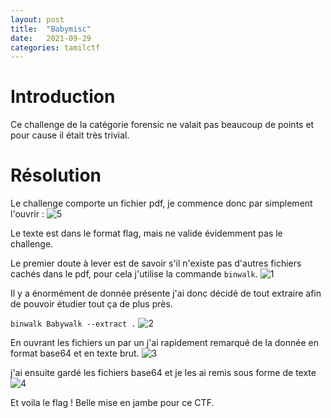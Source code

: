 ```yaml
---
layout: post
title:  "Babymisc"
date:   2021-09-29
categories: tamilctf
---
```


# Introduction

Ce challenge de la catégorie forensic ne valait pas beaucoup de points et pour cause il était très trivial. 

# Résolution

Le challenge comporte un fichier pdf, je commence donc par simplement l'ouvrir : 
![5](https://user-images.githubusercontent.com/16634117/135305063-c6681b01-b8b4-42d8-b7bb-f76e6f56552e.png)

Le texte est dans le format flag, mais ne valide évidemment pas le challenge.

Le premier doute à lever est de savoir s'il n'existe pas d'autres fichiers cachés dans le pdf, pour cela j'utilise la commande `binwalk`.
![1](https://user-images.githubusercontent.com/16634117/135305495-b4310d9b-c29d-4580-8ec5-ad3a83b50db7.png)

Il y a énormément de donnée présente j'ai donc décidé de tout extraire afin de pouvoir étudier tout ça de plus près. 

`binwalk Babywalk --extract .`
![2](https://user-images.githubusercontent.com/16634117/135306382-70c55f9c-d91e-4418-9953-49b0aa38964c.png)

En ouvrant les fichiers un par un j'ai rapidement remarqué de la donnée en format base64 et en texte brut.
![3](https://user-images.githubusercontent.com/16634117/135306463-ef911f72-52d7-4e7c-a7a6-b583c29c2770.png)

j'ai ensuite gardé les fichiers base64 et je les ai remis sous forme de texte 
![4](https://user-images.githubusercontent.com/16634117/135306590-9ac76116-bccd-43db-8be8-e4d3780cbf36.png)


Et voila le flag ! Belle mise en jambe pour ce CTF.
